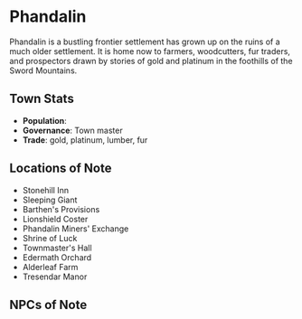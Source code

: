 # Phandalin

Phandalin is a bustling frontier settlement has grown up on the ruins of a much older settlement. It is home now to farmers, woodcutters, fur traders, and prospectors drawn by stories of gold and platinum in the foothills of the Sword Mountains.

## Town Stats

- **Population**: 
- **Governance**: Town master
- **Trade**: gold, platinum, lumber, fur

## Locations of Note

- Stonehill Inn
- Sleeping Giant
- Barthen's Provisions
- Lionshield Coster
- Phandalin Miners' Exchange
- Shrine of Luck
- Townmaster's Hall
- Edermath Orchard
- Alderleaf Farm
- Tresendar Manor

## NPCs of Note

